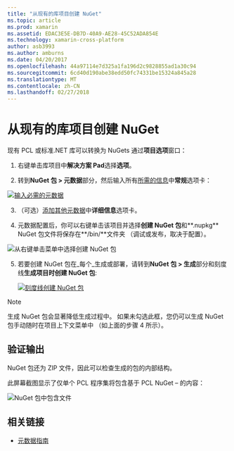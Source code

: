```yaml
---
title: "从现有的库项目创建 NuGet"
ms.topic: article
ms.prod: xamarin
ms.assetid: EDAC3E5E-DB7D-40A9-AE28-45C52ADA854E
ms.technology: xamarin-cross-platform
author: asb3993
ms.author: amburns
ms.date: 04/20/2017
ms.openlocfilehash: 44a97114e7d325a1fa196d2c9828855ad1a30c94
ms.sourcegitcommit: 6cd40d190abe38edd50fc74331be15324a845a28
ms.translationtype: MT
ms.contentlocale: zh-CN
ms.lasthandoff: 02/27/2018
---
```

# <a name="creating-a-nuget-from-existing-library-projects"></a>从现有的库项目创建 NuGet

现有 PCL 或标准.NET 库可以转换为 NuGets 通过**项目选项**窗口：

1. 右键单击库项目中**解决方案 Pad**选择**选项**。

2. 转到**NuGet 包 > 元数据**部分，然后输入所有[所需的信息](~/cross-platform/app-fundamentals/nuget-multiplatform-libraries/metadata.md)中**常规**选项卡：

  [ ![](existing-library-images/existing-metadata-sml.png "输入必需的元数据")](existing-library-images/existing-metadata.png)

3. （可选）[添加其他元数据](~/cross-platform/app-fundamentals/nuget-multiplatform-libraries/metadata.md)中**详细信息**选项卡。

4. 元数据配置后，你可以右键单击该项目并选择**创建 NuGet 包**和**.nupkg** NuGet 包文件将保存在**/bin/**文件夹 （调试或发布，取决于配置）。

  ![](existing-library-images/create-nuget-package.png "从右键单击菜单中选择创建 NuGet 包")

5. 若要创建 NuGet 包在_每个_生成或部署，请转到**NuGet 包 > 生成**部分和刻度线**生成项目时创建 NuGet 包**:

    [ ![](existing-library-images/existing-tickbox-sml.png "刻度线创建 NuGet 包")](existing-library-images/existing-tickbox.png)

> [!NOTE]
> 生成 NuGet 包会显著降低生成过程中。 如果未勾选此框，您仍可以生成 NuGet 包手动随时在项目上下文菜单中 （如上面的步骤 4 所示）。

## <a name="verifying-the-output"></a>验证输出

NuGet 包还为 ZIP 文件，因此可以检查生成的包的内部结构。

此屏幕截图显示了仅单个 PCL 程序集将包含基于 PCL NuGet – 的内容：

![](existing-library-images/nuget-output.png "NuGet 包中包含文件")


## <a name="related-links"></a>相关链接

- [元数据指南](~/cross-platform/app-fundamentals/nuget-multiplatform-libraries/metadata.md)
